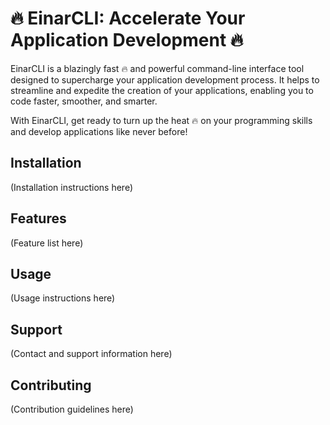 # :fire: EinarCLI: Accelerate Your Application Development :fire:

EinarCLI is a blazingly fast :fire: and powerful command-line interface tool designed to supercharge your application development process. It helps to streamline and expedite the creation of your applications, enabling you to code faster, smoother, and smarter. 

With EinarCLI, get ready to turn up the heat :fire: on your programming skills and develop applications like never before!

## Installation

(Installation instructions here)

## Features

(Feature list here)

## Usage

(Usage instructions here)

## Support

(Contact and support information here)

## Contributing

(Contribution guidelines here)
